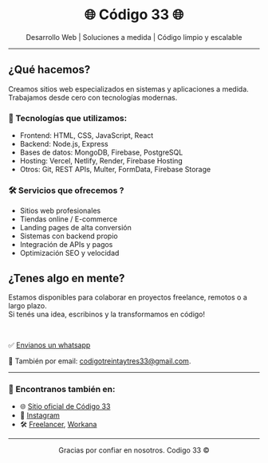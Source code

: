 <h1 align="center">🌐 Código 33 🌐</h1>

<p align="center">
  Desarrollo Web | Soluciones a medida | Código limpio y escalable
</p>

---

## ¿Qué hacemos?

Creamos sitios web especializados en sistemas y aplicaciones a medida. Trabajamos desde cero con tecnologías modernas.

### 📌 Tecnologías que utilizamos:

- Frontend: HTML, CSS, JavaScript, React
- Backend: Node.js, Express
- Bases de datos: MongoDB, Firebase, PostgreSQL
- Hosting: Vercel, Netlify, Render, Firebase Hosting
- Otros: Git, REST APIs, Multer, FormData, Firebase Storage

### 🛠️ Servicios que ofrecemos ?

- Sitios web profesionales
- Tiendas online / E-commerce
- Landing pages de alta conversión
- Sistemas con backend propio
- Integración de APIs y pagos
- Optimización SEO y velocidad

## ¿Tenes algo en mente?
Estamos disponibles para colaborar en proyectos freelance, remotos o a largo plazo.  
Si tenés una idea, escribinos y la transformamos en código!  

<br>

✅️ [Envianos un whatsapp](https://wa.me/+54911334452065)  

📩 También por email: codigotreintaytres33@gmail.com.  


---

### 🔗 Encontranos también en:

- 🌐 [Sitio oficial de Código 33](http://codigo33.com.ar/)
- 📸 [Instagram](https://www.instagram.com/codigo33_web/)
- 🛠️ [Freelancer](https://www.freelancer.com/u/Codigo33), [Workana](https://www.workana.com/freelancer/21abdfcd8dd4152d52f6a9a6646d7346)

---

<p align="center">
Gracias por confiar en nosotros. Codigo 33 ©
</p>

